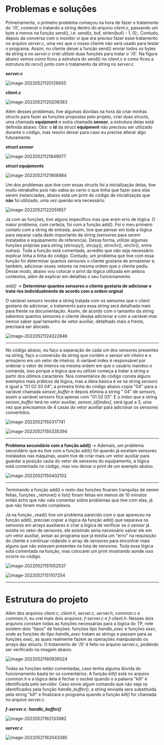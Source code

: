 # Problemas e soluções

Primeiramente, o primeiro problema começou na hora de fazer o tratamento do '/0', comecei o tratando a string dentro do arquivo _client.c_, passando um byte a menos na função send(), i.e. send(s, buf, strlen(buf) - 1, 0);. Contudo, depois da conversa com o monitor vi que era preciso fazer esse tratamento no arquivo _server.c_, uma vez que o nosso cliente não será usado para testar o programa. Assim, no cliente deixei a função send() enviar todos os bytes da string e no _server.c_ criei utilizei duas funções para tratar o '/0'. Na figura abaixo vemos como ficou a estrutura do send() no _client.c_ e como ficou a estrutura do recv() junto com o tratamento da string no _server.c_.

***server.c***

![image-20220521120126655](/home/vitor/snap/typora/57/.config/Typora/typora-user-images/image-20220521120126655.png)

***client.c***

![image-20220521120209383](/home/vitor/snap/typora/57/.config/Typora/typora-user-images/image-20220521120209383.png)



Além desses problemas, tive algumas dúvidas na hora da criar minhas structs para fazer as funções propostas pelo projeto, criei duas structs, uma chamada **equipment** e outra chamada **sensor**, a estrutura delas está definida abaixo. Obs: o **id** da struct **equipment** não precisou ser utilizado durante o código, mas resolvi deixar para caso eu precise alterar algo futuramente.

***struct sensor***

![image-20220521121849077](/home/vitor/snap/typora/57/.config/Typora/typora-user-images/image-20220521121849077.png)

***struct equipments***

![image-20220521121908984](/home/vitor/snap/typora/57/.config/Typora/typora-user-images/image-20220521121908984.png)



Um dos problemas que tive com essas structs foi a inicialização delas, tive muito retrabalho pois não sabia ao certo o que tinha que fazer para elas serem instanciadas, abaixo está um print do código de inicialização que **não** foi utilizado, uma vez quenão era necessário.

![image-20220521122051657](/home/vitor/snap/typora/57/.config/Typora/typora-user-images/image-20220521122051657.png)

Já com as funções, tive alguns impecilhos mas que eram erro de lógica. O maior problema, com certeza, foi com a função add(). Foi o meu primeiro contato com a string de entrada, assim, tive que pensar em toda a lógica para separar cada dado importante da string (sensores para serem instalados e equipamento de referencia). Dessa forma, utilizei algumas funções próprias para string (strncpy(), strcpy(), strnchr(), strchr(), entre outras). Toda a função está comentada, acredito que não seja necessário explicar linha a linha do código. Contudo, um problema que tive com essa função foi determinar quantos sensores o cliente gostaria de armazenar e, também, adicionar esses vetores na mesma ordem que o cliente pediu. Desse modo, abaixo vou colocar o print da lógica utilizada em ambos contextos, além de explicar em detalhas o seu funcionamento.

*add()* -> **Determinar quantos sensores o cliente gostaria de adicionar e tratá-los individualmente de acordo com a ordem orginal**

O variável *sensors* recebe a string tratada com os sensores que o client gostaria de adicionar, o tratamento para essa string será detalhada mais para frente na documentação. Assim, de acordo com o tamanho da string sabemos quantos sensores o cliente deseja adicionar e com a variável _max_ iremos saber qual tamanho de vetor auxiliar, detalhado mais a frente, precisará ser alocado.

![image-20220521124322846](/home/vitor/snap/typora/57/.config/Typora/typora-user-images/image-20220521124322846.png)

------------------------------------------------------------------------------------------------------------------------------------------------------------------------------------

No código abaixo, eu faço a separação de cada um dos sensores presentes na string, faço a conversão da string que contém o sensor em inteiro e o armazeno em um vetor de inteiros. A variável index é responsável por ordenar o vetor de inteiros na mesma ordem em que o usuário mandou o comanda, isso porque a lógica que eu utilizei começa a tratar a string a partir dos últimos caractéres. Nos comentários do código consta alguns exemplos mais práticos da lógica, mas a ideia básica é se na string _sensors_ é igual a "01 02 03 04", a primeira linha do código abaixo copia "04" para a variável chamada *sensor_buffer* e depois elimina a string " 04" de _sensors_, assim a variável _sensors_ fica apenas com "01 02 03". E o _index_ que a string *sensor_buffer* terá no vetor auxiliar, *sensor_id[index]*, será igual a 3, uma vez que precisamos de 4 casas do vetor auxiliar para adicionar os sensores convertidos. 

![image-20220521150317741](/home/vitor/snap/typora/57/.config/Typora/typora-user-images/image-20220521150317741.png)

![image-20220521150335394](/home/vitor/snap/typora/57/.config/Typora/typora-user-images/image-20220521150335394.png)

------------------------------------------------------------------------------------------------------------------------------------------------------------------------------------

**Problema secundário com a função add()** -> Ademais, um problema secundário que eu tive com a função add() foi quando já existiam sensores instalados nas máquinas, assim tive de criar mais um vetor auxiliar para guardar a posição vazia do vetor de sensores do equipamento, a lógica está comentada no código, mas vou deixar o print de um exemplo abaixo.

![image-20220521150402102](/home/vitor/snap/typora/57/.config/Typora/typora-user-images/image-20220521150402102.png)

--------------------------------------------------------------------------------------------------------------------------------------------------------------------------------

Terminando a função add() o resto das funções ficaram tranquilas de serem feitas, funções _remove() e list() foram feitas em menos de 10 minutos então acho que não vale comentar sobre problemas que tive com elas, já que não foram muito complexos.

Já na função _read() tive um problema parecido com o que apareceu na função add(), precisei copiar a lógica da função add() que separava os sensores em arrays auxiliares e criar a lógica de verificar se o sensor já existia no vetor de sensores, ele existindo seria necessário salvar ele em um vetor auxíliar, avisar ao programa que já existia um "erro" na requisição do cliente e continuar rodando o array de sensores para encontrar mais alguns que não estavam presentes na lista de sensores. Toda essa lógica está comentada na função, mas colocarei um print mostrando aonde isso ocorre no código.

![image-20220521151052537](/home/vitor/snap/typora/57/.config/Typora/typora-user-images/image-20220521151052537.png)

![image-20220521151107254](/home/vitor/snap/typora/57/.config/Typora/typora-user-images/image-20220521151107254.png)

-----------------------------------------------------------------------------------------------------------------------------------------------------------------------------------

# Estrutura do projeto

Além dos arquivos _client.c_, _client.h_, _server.c_, _server.h_, _common.c_ e _common.h_, eu crei mais dois arquivos: _f-server.c_ e _f-client.h_. Nesses dois arquivos constam todas as funções necessárias para a lógica do TP, nele existem dois "tipos" de funções: funções tipo *handle_exec* e funções _exec_, onde as funções do tipo *handle_exec* tratam as strings e passam para as funções _exec_, as quais realmente fazem as operações manipulando os arrays das structs. O tratamento de '/0' é feito no arquivo _server.c_, podendo ser verificado na imagem abaixo.

![image-20220521160939524](/home/vitor/snap/typora/57/.config/Typora/typora-user-images/image-20220521160939524.png)

Todas as funções estão comentadas, caso tenha alguma dúvida do funcionamento basta ler os comentários. A função _kill()_ está no arquivo _common.h_ e a lógica dela é fechar o socket quando o a palavra "kill" é identificada pelo servidor. Caso envie algum comando que não seja os identificados pela função *handle_buffer()*, a string enviada sera substituida pela string "kill" e finalizará o programa quando a função _kill()_ for chamada no arquivo _server.c_.

***f-server.c***: ***handle_buffer()***

![image-20220521162133982](/home/vitor/snap/typora/57/.config/Typora/typora-user-images/image-20220521162133982.png)

***server.c***

![image-20220521162043385](/home/vitor/snap/typora/57/.config/Typora/typora-user-images/image-20220521162043385.png)



